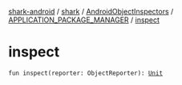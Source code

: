 [shark-android](../../../index.md) / [shark](../../index.md) / [AndroidObjectInspectors](../index.md) / [APPLICATION_PACKAGE_MANAGER](index.md) / [inspect](./inspect.md)

# inspect

`fun inspect(reporter: ObjectReporter): `[`Unit`](https://kotlinlang.org/api/latest/jvm/stdlib/kotlin/-unit/index.html)